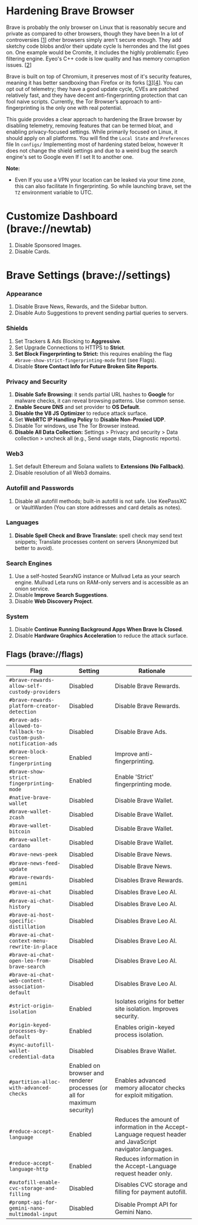 # Hardening Brave Browser

Brave is probably the only browser on Linux that is reasonably secure and private as compared to other browsers, though they have been In a lot of controversies [[1](https://www.reddit.com/r/browsers/comments/1j1pq7b/list_of_brave_browser_controversies/)] other browsers simply aren't secure enough. They add sketchy code blobs and/or their update cycle Is herrondes and the list goes on. One example would be Cromite, it includes the highly problematic Eyeo filtering engine. Eyeo's C++ code is low quality and has memory corruption issues. [[2](https://discuss.grapheneos.org/d/16562-browser-mulch-vs-cromite/10)]

Brave is built on top of Chromium, it preserves most of it's security features, meaning it has better sandboxing than Firefox or its forks [[3](https://grapheneos.org/usage#web-browsing)][[4](https://madaidans-insecurities.github.io/firefox-chromium.html)]. You can opt out of telemetry; they have a good update cycle, CVEs are patched relatively fast, and they have decent anti-fingerprinting protection that can fool naive scripts. Currently, the Tor Browser’s approach to anti-fingerprinting is the only one with real potential.

This guide provides a clear approach to hardening the Brave browser by disabling telemetry, removing features that can be termed bloat, and enabling privacy-focused settings. While primarily focused on Linux, it should apply on all platforms. You will find the `Local State` and `Preferences` file In `configs/` Implementing most of hardening stated below, however It does not change the shield settings and due to a weird bug the search engine's set to Google even If I set It to another one.

**Note:**
- Even If you use a VPN your location can be leaked via your time zone, this can also facilitate In fingerprinting. So while launching brave, set the `TZ` environment variable to UTC.

# Customize Dashboard (brave://newtab)

1. Disable Sponsored Images.
2. Disable Cards.

# Brave Settings (brave://settings)

### Appearance
1. Disable Brave News, Rewards, and the Sidebar button.
2. Disable Auto Suggestions to prevent sending partial queries to servers.
### Shields
1. Set Trackers & Ads Blocking to **Aggressive**.
2. Set Upgrade Connections to HTTPS to **Strict**.
3. **Set Block Fingerprinting to Strict:** this requires enabling the flag `#brave-show-strict-fingerprinting-mode` first (see Flags).
4. Disable **Store Contact Info for Future Broken Site Reports**.
### Privacy and Security
1. **Disable Safe Browsing:** it sends partial URL hashes to **Google** for malware checks, it can reveal browsing patterns. Use common sense.
2. **Enable Secure DNS** and set provider to **OS Default**.
3. **Disable the V8 JS Optimizer** to reduce attack surface.
4. Set **WebRTC IP Handling Policy** to **Disable Non-Proxied UDP**.
5. Disable Tor windows, use The Tor Browser instead.
6. **Disable All Data Collection:** Settings > Privacy and security > Data collection > uncheck all (e.g., Send usage stats, Diagnostic reports).
### Web3
1. Set default Ethereum and Solana wallets to **Extensions (No Fallback)**.
2. Disable resolution of all Web3 domains.
### Autofill and Passwords
1. Disable all autofill methods; built-in autofill is not safe. Use KeePassXC or VaultWarden (You can store addresses and card details as notes).
### Languages
1. **Disable Spell Check and Brave Translate:** spell check may send text snippets; Translate processes content on servers (Anonymized but better to avoid).
### Search Engines
1. Use a self-hosted SearxNG instance or Mullvad Leta as your search engine. Mullvad Leta runs on RAM-only servers and is accessible as an onion service.
2. Disable **Improve Search Suggestions**.
3. Disable **Web Discovery Project**.
### System
1. Disable **Continue Running Background Apps When Brave Is Closed**.
2. Disable **Hardware Graphics Acceleration** to reduce the attack surface.
## Flags (brave://flags)

| Flag                                                             | Setting                                                             | Rationale                                                                                                   |
| ---------------------------------------------------------------- | ------------------------------------------------------------------- | ----------------------------------------------------------------------------------------------------------- |
| `#brave-rewards-allow-self-custody-providers`                    | Disabled                                                            | Disable Brave Rewards.                                                                                      |
| `#brave-rewards-platform-creator-detection`                      | Disabled                                                            | Disable Brave Rewards.                                                                                      |
| `#brave-ads-allowed-to-fallback-to-custom-push-notification-ads` | Disabled                                                            | Disable Brave Ads.                                                                                          |
| `#brave-block-screen-fingerprinting`                             | Enabled                                                             | Improve anti-fingerprinting.                                                                                |
| `#brave-show-strict-fingerprinting-mode`                         | Enabled                                                             | Enable 'Strict' fingerprinting mode.                                                                        |
| `#native-brave-wallet`                                           | Disabled                                                            | Disable Brave Wallet.                                                                                       |
| `#brave-wallet-zcash`                                            | Disabled                                                            | Disable Brave Wallet.                                                                                       |
| `#brave-wallet-bitcoin`                                          | Disabled                                                            | Disable Brave Wallet.                                                                                       |
| `#brave-wallet-cardano`                                          | Disabled                                                            | Disable Brave Wallet.                                                                                       |
| `#brave-news-peek`                                               | Disabled                                                            | Disable Brave News.                                                                                         |
| `#brave-news-feed-update`                                        | Disabled                                                            | Disable Brave News.                                                                                         |
| `#brave-rewards-gemini`                                          | Disabled                                                            | Disables Brave Rewards.                                                                                     |
| `#brave-ai-chat`                                                 | Disabled                                                            | Disables Brave Leo AI.                                                                                      |
| `#brave-ai-chat-history`                                         | Disabled                                                            | Disables Brave Leo AI.                                                                                      |
| `#brave-ai-host-specific-distillation`                           | Disabled                                                            | Disables Brave Leo AI.                                                                                      |
| `#brave-ai-chat-context-menu-rewrite-in-place`                   | Disabled                                                            | Disables Brave Leo AI.                                                                                      |
| `#brave-ai-chat-open-leo-from-brave-search`                      | Disabled                                                            | Disables Brave Leo AI.                                                                                      |
| `#brave-ai-chat-web-content-association-default`                 | Disabled                                                            | Disables Brave Leo AI.                                                                                      |
| `#strict-origin-isolation`                                       | Enabled                                                             | Isolates origins for better site isolation. Improves security.                                              |
| `#origin-keyed-processes-by-default`                             | Enabled                                                             | Enables origin-keyed process isolation.                                                                     |
| `#sync-autofill-wallet-credential-data`                          | Disabled                                                            | Disables Brave Wallet.                                                                                      |
| `#partition-alloc-with-advanced-checks`                          | Enabled on browser and renderer processes (or all for maximum security) | Enables advanced memory allocator checks for exploit mitigation.                                            |
| `#reduce-accept-language`                                        | Enabled                                                             | Reduces the amount of information in the Accept-Language request header and JavaScript navigator.languages. |
| `#reduce-accept-language-http`                                   | Enabled                                                             | Reduces information in the Accept-Language request header only.                                             |
| `#autofill-enable-cvc-storage-and-filling`                       | Disabled                                                            | Disables CVC storage and filling for payment autofill.                                                      |
| `#prompt-api-for-gemini-nano-multimodal-input`                   | Disabled                                                            | Disable Prompt API for Gemini Nano.                                                                         |
